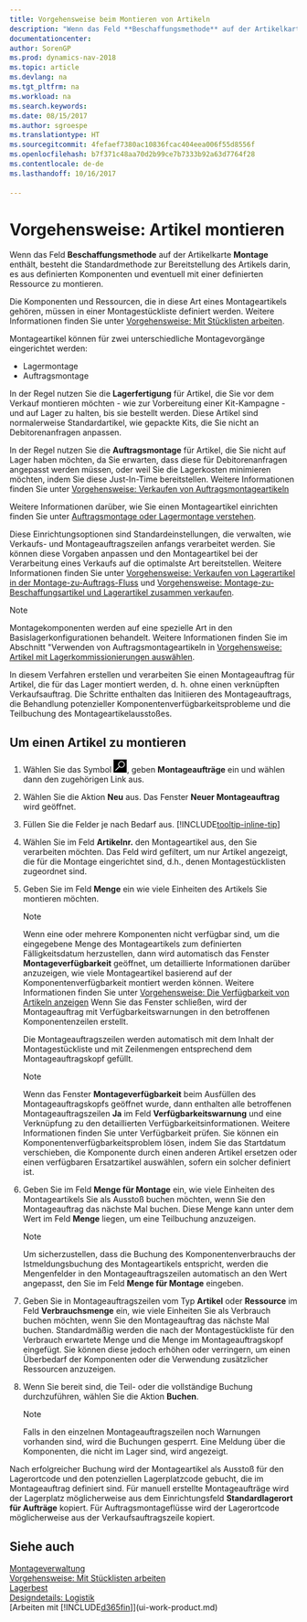 ```yaml
---
title: Vorgehensweise beim Montieren von Artikeln
description: "Wenn das Feld **Beschaffungsmethode** auf der Artikelkarte **Montage** enthält, besteht die Standardmethode zur Bereitstellung des Artikels darin, es aus definierten Komponenten und eventuell mit einer definierten Ressource zu montieren."
documentationcenter: 
author: SorenGP
ms.prod: dynamics-nav-2018
ms.topic: article
ms.devlang: na
ms.tgt_pltfrm: na
ms.workload: na
ms.search.keywords: 
ms.date: 08/15/2017
ms.author: sgroespe
ms.translationtype: HT
ms.sourcegitcommit: 4fefaef7380ac10836fcac404eea006f55d8556f
ms.openlocfilehash: b7f371c48aa70d2b99ce7b7333b92a63d7764f28
ms.contentlocale: de-de
ms.lasthandoff: 10/16/2017

---
```

# <a name="how-to-assemble-items"></a>Vorgehensweise: Artikel montieren
Wenn das Feld **Beschaffungsmethode** auf der Artikelkarte **Montage** enthält, besteht die Standardmethode zur Bereitstellung des Artikels darin, es aus definierten Komponenten und eventuell mit einer definierten Ressource zu montieren.  

Die Komponenten und Ressourcen, die in diese Art eines Montageartikels gehören, müssen in einer Montagestückliste definiert werden. Weitere Informationen finden Sie unter [Vorgehensweise: Mit Stücklisten arbeiten](inventory-how-work-BOMs.md).  

Montageartikel können für zwei unterschiedliche Montagevorgänge eingerichtet werden:  

-   Lagermontage  
-   Auftragsmontage  

In der Regel nutzen Sie die **Lagerfertigung** für Artikel, die Sie vor dem Verkauf montieren möchten - wie zur Vorbereitung einer Kit-Kampagne - und auf Lager zu halten, bis sie bestellt werden. Diese Artikel sind normalerweise Standardartikel, wie gepackte Kits, die Sie nicht an Debitorenanfragen anpassen.  

In der Regel nutzen Sie die **Auftragsmontage** für Artikel, die Sie nicht auf Lager haben möchten, da Sie erwarten, dass diese für Debitorenanfragen angepasst werden müssen, oder weil Sie die Lagerkosten minimieren möchten, indem Sie diese Just-In-Time bereitstellen. Weitere Informationen finden Sie unter [Vorgehensweise: Verkaufen von Auftragsmontageartikeln](assembly-how-to-sell-items-assembled-to-order.md)  

Weitere Informationen darüber, wie Sie einen Montageartikel einrichten finden Sie unter [Auftragsmontage oder Lagermontage verstehen](assembly-assemble-to-order-or-assemble-to-stock.md).  

Diese Einrichtungsoptionen sind Standardeinstellungen, die verwalten, wie Verkaufs- und Montageauftragszeilen anfangs verarbeitet werden. Sie können diese Vorgaben anpassen und den Montageartikel bei der Verarbeitung eines Verkaufs auf die optimalste Art bereitstellen. Weitere Informationen finden Sie unter [Vorgehensweise: Verkaufen von Lagerartikel in der Montage-zu-Auftrags-Fluss](assembly-how-to-sell-assemble-to-order-items-and-inventory-items-together.md) und [Vorgehensweise: Montage-zu-Beschaffungsartikel und Lagerartikel zusammen verkaufen](assembly-how-to-sell-assemble-to-order-items-and-inventory-items-together.md).

> [!NOTE]  
> Montagekomponenten werden auf eine spezielle Art in den Basislagerkonfigurationen behandelt. Weitere Informationen finden Sie im Abschnitt "Verwenden von Auftragsmontageartikeln in [Vorgehensweise: Artikel mit Lagerkommissionierungen auswählen](warehouse-how-to-pick-items-with-inventory-picks.md).   

In diesem Verfahren erstellen und verarbeiten Sie einen Montageauftrag für Artikel, die für das Lager montiert werden, d. h. ohne einen verknüpften Verkaufsauftrag. Die Schritte enthalten das Initiieren des Montageauftrags, die Behandlung potenzieller Komponentenverfügbarkeitsprobleme und die Teilbuchung des Montageartikelausstoßes.

## <a name="to-assemble-an-item"></a>Um einen Artikel zu montieren  
1.  Wählen Sie das Symbol ![Nach Seite oder Bericht suchen](media/ui-search/search_small.png "Symbol Nach Seite oder Bericht suchen"), geben **Montageaufträge** ein und wählen dann den zugehörigen Link aus.  
2.  Wählen Sie die Aktion **Neu** aus. Das Fenster **Neuer Montageauftrag** wird geöffnet.  
3.  Füllen Sie die Felder je nach Bedarf aus. [!INCLUDE[tooltip-inline-tip](includes/tooltip-inline-tip_md.md)]
4.  Wählen Sie im Feld **Artikelnr.** den Montageartikel aus, den Sie verarbeiten möchten. Das Feld wird gefiltert, um nur Artikel angezeigt, die für die Montage eingerichtet sind, d.h., denen Montagestücklisten zugeordnet sind.  
5.  Geben Sie im Feld **Menge** ein wie viele Einheiten des Artikels Sie montieren möchten.  

    > [!NOTE]  
    >  Wenn eine oder mehrere Komponenten nicht verfügbar sind, um die eingegebene Menge des Montageartikels zum definierten Fälligkeitsdatum herzustellen, dann wird automatisch das Fenster **Montageverfügbarkeit** geöffnet, um detaillierte Informationen darüber anzuzeigen, wie viele Montageartikel basierend auf der Komponentenverfügbarkeit montiert werden können. Weitere Informationen finden Sie unter [Vorgehensweise: Die Verfügbarkeit von Artikeln anzeigen](inventory-how-availability-overview.md)  Wenn Sie das Fenster schließen, wird der Montageauftrag mit Verfügbarkeitswarnungen in den betroffenen Komponentenzeilen erstellt.  

    Die Montageauftragszeilen werden automatisch mit dem Inhalt der Montagestückliste und mit Zeilenmengen entsprechend dem Montageauftragskopf gefüllt.  

    > [!NOTE]  
    >  Wenn das Fenster **Montageverfügbarkeit** beim Ausfüllen des Montageauftragskopfs geöffnet wurde, dann enthalten alle betroffenen Montageauftragszeilen **Ja** im Feld **Verfügbarkeitswarnung** und eine Verknüpfung zu den detaillierten Verfügbarkeitsinformationen. Weitere Informationen finden Sie unter Verfügbarkeit prüfen. Sie können ein Komponentenverfügbarkeitsproblem lösen, indem Sie das Startdatum verschieben, die Komponente durch einen anderen Artikel ersetzen oder einen verfügbaren Ersatzartikel auswählen, sofern ein solcher definiert ist.  

6.  Geben Sie im Feld **Menge für Montage** ein, wie viele Einheiten des Montageartikels Sie als Ausstoß buchen möchten, wenn Sie den Montageauftrag das nächste Mal buchen. Diese Menge kann unter dem Wert im Feld **Menge** liegen, um eine Teilbuchung anzuzeigen.  

    > [!NOTE]  
    >  Um sicherzustellen, dass die Buchung des Komponentenverbrauchs der Istmeldungsbuchung des Montageartikels entspricht, werden die Mengenfelder in den Montageauftragszeilen automatisch an den Wert angepasst, den Sie im Feld **Menge für Montage** eingeben.  
7.  Geben Sie in Montageauftragszeilen vom Typ **Artikel** oder **Ressource** im Feld **Verbrauchsmenge** ein, wie viele Einheiten Sie als Verbrauch buchen möchten, wenn Sie den Montageauftrag das nächste Mal buchen. Standardmäßig werden die nach der Montagestückliste für den Verbrauch erwartete Menge und die Menge im Montageauftragskopf eingefügt. Sie können diese jedoch erhöhen oder verringern, um einen Überbedarf der Komponenten oder die Verwendung zusätzlicher Ressourcen anzuzeigen.  
8.  Wenn Sie bereit sind, die Teil- oder die vollständige Buchung durchzuführen, wählen Sie die Aktion **Buchen**.  

    > [!NOTE]  
    >  Falls in den einzelnen Montageauftragszeilen noch Warnungen vorhanden sind, wird die Buchungen gesperrt. Eine Meldung über die Komponenten, die nicht im Lager sind, wird angezeigt.  

Nach erfolgreicher Buchung wird der Montageartikel als Ausstoß für den Lagerortcode und den potenziellen Lagerplatzcode gebucht, die im Montageauftrag definiert sind. Für manuell erstellte Montageaufträge wird der Lagerplatz möglicherweise aus dem Einrichtungsfeld **Standardlagerort für Aufträge** kopiert. Für Auftragsmontageflüsse wird der Lagerortcode möglicherweise aus der Verkaufsauftragszeile kopiert.  

## <a name="see-also"></a>Siehe auch
[Montageverwaltung](assembly-assemble-items.md)  
[Vorgehensweise: Mit Stücklisten arbeiten](inventory-how-work-BOMs.md)  
[Lagerbest](inventory-manage-inventory.md)  
[Designdetails: Logistik](design-details-warehouse-management.md)  
[Arbeiten mit [!INCLUDE[d365fin](includes/d365fin_md.md)]](ui-work-product.md)

